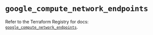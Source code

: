 # `google_compute_network_endpoints`

Refer to the Terraform Registry for docs: [`google_compute_network_endpoints`](https://registry.terraform.io/providers/hashicorp/google/6.32.0/docs/resources/compute_network_endpoints).
